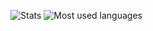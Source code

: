 ![Stats](https://github-readme-stats.vercel.app/api?username=alphasldiallo&show_icons=true&theme=dark)
![Most used languages](https://github-readme-stats.vercel.app/api/top-langs/?username=alphasldiallo&theme=dark&show_icons=true)
